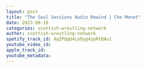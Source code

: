 ```yaml
---
layout: post
title: "The Soul Sessions Audio Rewind | Che Monet"
date: 2023-09-18
categories: scottish-wrestling-network
author: scottish-wrestling-network
spotify_track_id: 4qIPQgQ4LoDyg4zpRtBAu1
youtube_video_id: 
apple_track_id: 
youtube_metadata: 
---
```

